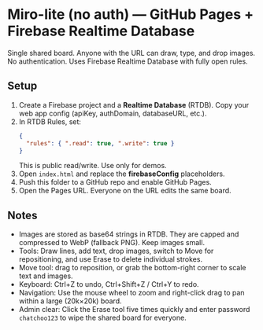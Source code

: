 # Miro-lite (no auth) — GitHub Pages + Firebase Realtime Database

Single shared board. Anyone with the URL can draw, type, and drop images. No authentication. Uses Firebase Realtime Database with fully open rules.

## Setup
1. Create a Firebase project and a **Realtime Database** (RTDB). Copy your web app config (apiKey, authDomain, databaseURL, etc.).
2. In RTDB Rules, set:
   ```json
   {
     "rules": { ".read": true, ".write": true }
   }
   ```
   This is public read/write. Use only for demos.
3. Open `index.html` and replace the **firebaseConfig** placeholders.
4. Push this folder to a GitHub repo and enable GitHub Pages.
5. Open the Pages URL. Everyone on the URL edits the same board.

## Notes
- Images are stored as base64 strings in RTDB. They are capped and compressed to WebP (fallback PNG). Keep images small.
- Tools: Draw lines, add text, drop images, switch to Move for repositioning, and use Erase to delete individual strokes.
- Move tool: drag to reposition, or grab the bottom-right corner to scale text and images.
- Keyboard: Ctrl+Z to undo, Ctrl+Shift+Z / Ctrl+Y to redo.
- Navigation: Use the mouse wheel to zoom and right-click drag to pan within a large (20k×20k) board.
- Admin clear: Click the Erase tool five times quickly and enter password `chatchoo123` to wipe the shared board for everyone.
